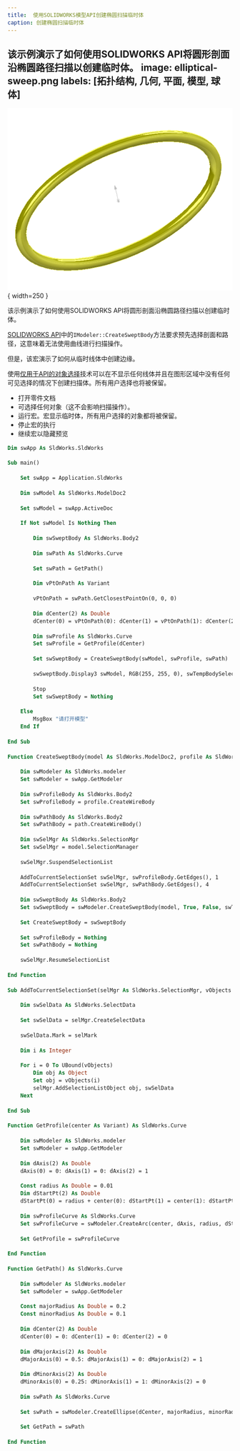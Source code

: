 ```yaml
---
title:  使用SOLIDWORKS模型API创建椭圆扫描临时体
caption: 创建椭圆扫描临时体
---
```

 该示例演示了如何使用SOLIDWORKS API将圆形剖面沿椭圆路径扫描以创建临时体。
image: elliptical-sweep.png
labels: [拓扑结构, 几何, 平面, 模型, 球体]
---
![沿椭圆路径扫描的圆形剖面](elliptical-sweep.png){ width=250 }

该示例演示了如何使用SOLIDWORKS API将圆形剖面沿椭圆路径扫描以创建临时体。

[SOLIDWORKS API](https://help.solidworks.com/2012/english/api/sldworksapi/SOLIDWORKS.Interop.sldworks~SOLIDWORKS.Interop.sldworks.IModeler~CreateSweptBody.html)中的`IModeler::CreateSweptBody`方法要求预先选择剖面和路径，这意味着无法使用曲线进行扫描操作。

但是，该宏演示了如何从临时线体中创建边缘。

使用[仅用于API的对象选择](/docs/codestack/solidworks-api/document/selection/api-only-selection/)技术可以在不显示任何线体并且在图形区域中没有任何可见选择的情况下创建扫描体。所有用户选择也将被保留。

* 打开零件文档
* 可选择任何对象（这不会影响扫描操作）。
* 运行宏。宏显示临时体，所有用户选择的对象都将被保留。
* 停止宏的执行
* 继续宏以隐藏预览

~~~ vb
Dim swApp As SldWorks.SldWorks

Sub main()

    Set swApp = Application.SldWorks
    
    Dim swModel As SldWorks.ModelDoc2
    
    Set swModel = swApp.ActiveDoc
    
    If Not swModel Is Nothing Then
                
        Dim swSweptBody As SldWorks.Body2
                
        Dim swPath As SldWorks.Curve
        
        Set swPath = GetPath()
        
        Dim vPtOnPath As Variant
        
        vPtOnPath = swPath.GetClosestPointOn(0, 0, 0)
        
        Dim dCenter(2) As Double
        dCenter(0) = vPtOnPath(0): dCenter(1) = vPtOnPath(1): dCenter(2) = vPtOnPath(2)
        
        Dim swProfile As SldWorks.Curve
        Set swProfile = GetProfile(dCenter)
        
        Set swSweptBody = CreateSweptBody(swModel, swProfile, swPath)

        swSweptBody.Display3 swModel, RGB(255, 255, 0), swTempBodySelectOptions_e.swTempBodySelectOptionNone
        
        Stop
        Set swSweptBody = Nothing
        
    Else
        MsgBox "请打开模型"
    End If

End Sub

Function CreateSweptBody(model As SldWorks.ModelDoc2, profile As SldWorks.Curve, path As SldWorks.Curve) As SldWorks.Body2
    
    Dim swModeler As SldWorks.modeler
    Set swModeler = swApp.GetModeler
    
    Dim swProfileBody As SldWorks.Body2
    Set swProfileBody = profile.CreateWireBody
        
    Dim swPathBody As SldWorks.Body2
    Set swPathBody = path.CreateWireBody()
    
    Dim swSelMgr As SldWorks.SelectionMgr
    Set swSelMgr = model.SelectionManager
    
    swSelMgr.SuspendSelectionList

    AddToCurrentSelectionSet swSelMgr, swProfileBody.GetEdges(), 1
    AddToCurrentSelectionSet swSelMgr, swPathBody.GetEdges(), 4
    
    Dim swSweptBody As SldWorks.Body2
    Set swSweptBody = swModeler.CreateSweptBody(model, True, False, swTwistControlType_e.swTwistControlFollowPath, True, False, swTangencyType_e.swTangencyNone, swTangencyType_e.swTangencyNone, False, 0, 0, swThinWallType_e.swThinWallMidPlane, 0, 0, False)
        
    Set CreateSweptBody = swSweptBody
    
    Set swProfileBody = Nothing
    Set swPathBody = Nothing
    
    swSelMgr.ResumeSelectionList
    
End Function

Sub AddToCurrentSelectionSet(selMgr As SldWorks.SelectionMgr, vObjects As Variant, selMark As Integer)
    
    Dim swSelData As SldWorks.SelectData
    
    Set swSelData = selMgr.CreateSelectData
    
    swSelData.Mark = selMark
    
    Dim i As Integer
    
    For i = 0 To UBound(vObjects)
        Dim obj As Object
        Set obj = vObjects(i)
        selMgr.AddSelectionListObject obj, swSelData
    Next
    
End Sub

Function GetProfile(center As Variant) As SldWorks.Curve

    Dim swModeler As SldWorks.modeler
    Set swModeler = swApp.GetModeler
    
    Dim dAxis(2) As Double
    dAxis(0) = 0: dAxis(1) = 0: dAxis(2) = 1
    
    Const radius As Double = 0.01
    Dim dStartPt(2) As Double
    dStartPt(0) = radius + center(0): dStartPt(1) = center(1): dStartPt(2) = center(2)
    
    Dim swProfileCurve As SldWorks.Curve
    Set swProfileCurve = swModeler.CreateArc(center, dAxis, radius, dStartPt, dStartPt)
    
    Set GetProfile = swProfileCurve
    
End Function

Function GetPath() As SldWorks.Curve

    Dim swModeler As SldWorks.modeler
    Set swModeler = swApp.GetModeler

    Const majorRadius As Double = 0.2
    Const minorRadius As Double = 0.1
    
    Dim dCenter(2) As Double
    dCenter(0) = 0: dCenter(1) = 0: dCenter(2) = 0
    
    Dim dMajorAxis(2) As Double
    dMajorAxis(0) = 0.5: dMajorAxis(1) = 0: dMajorAxis(2) = 1
    
    Dim dMinorAxis(2) As Double
    dMinorAxis(0) = 0.25: dMinorAxis(1) = 1: dMinorAxis(2) = 0
    
    Dim swPath As SldWorks.Curve
    
    Set swPath = swModeler.CreateEllipse(dCenter, majorRadius, minorRadius, dMajorAxis, dMinorAxis)

    Set GetPath = swPath

End Function
~~~